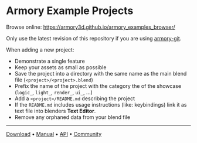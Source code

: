 # Armory Example Projects

Browse online: https://armory3d.github.io/armory_examples_browser/

Only use the latest revision of this repository if you are using [armory-git](https://github.com/armory3d/armory/wiki/gitversion).

When adding a new project:

- Demonstrate a single feature
- Keep your assets as small as possible
- Save the project into a directory with the same name as the main blend file (`<project>/<project>.blend`)
- Prefix the name of the project with the category the of the showcase (`logic_`, `light_`, `render_`, `ui_`, ...)
- Add a `<project>/README.md` describing the project
- If the `README.md` includes usage instructions (like: keybindings) link it as text file into blenders __Text Editor__.
- Remove any orphaned data from your blend file

---

[Download](https://armory3d.org/download) &bullet; [Manual](https://github.com/armory3d/armory/wiki) &bullet; [API](https://api.armory3d.org) &bullet; [Community](https://armory3d.org/community)
